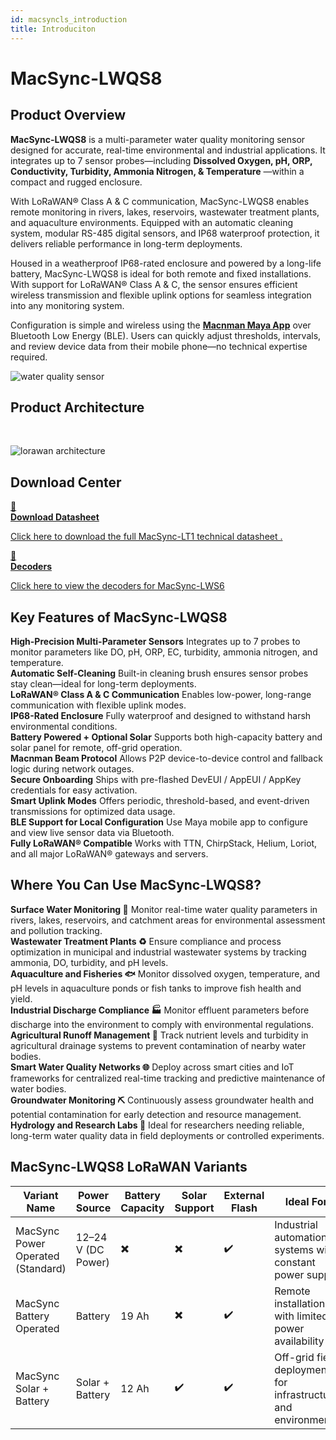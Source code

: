 ```yaml
---
id: macsyncls_introduction
title: Introduciton
---
```


# MacSync-LWQS8

## Product Overview

**MacSync-LWQS8** is a multi-parameter water quality monitoring sensor designed for accurate, real-time environmental and industrial applications. It integrates up to 7 sensor probes—including **Dissolved Oxygen, pH, ORP, Conductivity, Turbidity, Ammonia Nitrogen, & Temperature** —within a compact and rugged enclosure.

With LoRaWAN® Class A & C communication, MacSync-LWQS8 enables remote monitoring in rivers, lakes, reservoirs, wastewater treatment plants, and aquaculture environments. Equipped with an automatic cleaning system, modular RS-485 digital sensors, and IP68 waterproof protection, it delivers reliable performance in long-term deployments.

Housed in a weatherproof IP68-rated enclosure and powered by a long-life battery, MacSync-LWQS8 is ideal for both remote and fixed installations. With support for LoRaWAN® Class A & C, the sensor ensures efficient wireless transmission and flexible uplink options for seamless integration into any monitoring system.

Configuration is simple and wireless using the [**Macnman Maya App**](https://play.google.com/store/apps/details?id=com.macnman.app&pcampaignid=web_share) over Bluetooth Low Energy (BLE). Users can quickly adjust thresholds, intervals, and review device data from their mobile phone—no technical expertise required.


![water quality sensor](/img/lorawan/sensors/temperaturehumi/water-quality-v1-hero.webp)

## Product Architecture
<br/>

![lorawan architecture](/img/lorawan/lorawan_macsync_archi.svg)

## Download Center

<div className="icon-card-grid">
  <a href="https://drive.google.com/file/d/160C4s1MZkL_QHsDzzE9iVL3f-D2RmYdn/view?usp=sharing" 
  className="icon-card">
    <div className="icon">📂</div>  
    <div>
      <strong>Download Datasheet</strong>
      <p>Click here to download the full MacSync-LT1 technical datasheet
.</p>
    </div>
  </a>
  <a href="https://github.com/MacnMan/LoRa_Module_SDK/tree/main/SDK/LoRaWAN_AT_Slave" 
  className="icon-card">
    <div className="icon">📝</div>
    <div>
      <strong>Decoders</strong>
      <p>Click here to view the decoders for MacSync-LWS6</p>
    </div>
  </a>
</div>

<div style={{ margin: "2rem 0" }}></div>

## Key Features of MacSync-LWQS8

<div className="reusable-feature-grid">
  <div className="reusable-feature-card">
    <strong>High-Precision Multi-Parameter Sensors</strong>
    Integrates up to 7 probes to monitor parameters like DO, pH, ORP, EC, turbidity, ammonia nitrogen, and temperature.
  </div>
  <div className="reusable-feature-card">
    <strong>Automatic Self-Cleaning</strong>
    Built-in cleaning brush ensures sensor probes stay clean—ideal for long-term deployments.
  </div>
  <div className="reusable-feature-card">
    <strong>LoRaWAN® Class A & C Communication</strong>
    Enables low-power, long-range communication with flexible uplink modes.
  </div>
  <div className="reusable-feature-card">
    <strong>IP68-Rated Enclosure</strong>
    Fully waterproof and designed to withstand harsh environmental conditions.
  </div>
  <div className="reusable-feature-card">
    <strong>Battery Powered + Optional Solar</strong>
    Supports both high-capacity battery and solar panel for remote, off-grid operation.
  </div>
  <div className="reusable-feature-card">
    <strong>Macnman Beam Protocol</strong>
    Allows P2P device-to-device control and fallback logic during network outages.
  </div>
  <div className="reusable-feature-card">
    <strong>Secure Onboarding</strong>
    Ships with pre-flashed DevEUI / AppEUI / AppKey credentials for easy activation.
  </div>
  <div className="reusable-feature-card">
    <strong>Smart Uplink Modes</strong>
    Offers periodic, threshold-based, and event-driven transmissions for optimized data usage.
  </div>
  <div className="reusable-feature-card">
    <strong>BLE Support for Local Configuration</strong>
    Use Maya mobile app to configure and view live sensor data via Bluetooth.
  </div>
  <div className="reusable-feature-card">
    <strong>Fully LoRaWAN® Compatible</strong>
    Works with TTN, ChirpStack, Helium, Loriot, and all major LoRaWAN® gateways and servers.
  </div>
</div>

## Where You Can Use MacSync-LWQS8?

<div className="reusable-feature-grid">
  <div className="reusable-feature-card">
    <strong>Surface Water Monitoring 🌊</strong>
    Monitor real-time water quality parameters in rivers, lakes, reservoirs, and catchment areas for environmental assessment and pollution tracking.
  </div>
  <div className="reusable-feature-card">
    <strong>Wastewater Treatment Plants ♻️</strong>
    Ensure compliance and process optimization in municipal and industrial wastewater systems by tracking ammonia, DO, turbidity, and pH levels.
  </div>
  <div className="reusable-feature-card">
    <strong>Aquaculture and Fisheries 🐟</strong>
    Monitor dissolved oxygen, temperature, and pH levels in aquaculture ponds or fish tanks to improve fish health and yield.
  </div>
  <div className="reusable-feature-card">
    <strong>Industrial Discharge Compliance 🏭</strong>
    Monitor effluent parameters before discharge into the environment to comply with environmental regulations.
  </div>
  <div className="reusable-feature-card">
    <strong>Agricultural Runoff Management 🌾</strong>
    Track nutrient levels and turbidity in agricultural drainage systems to prevent contamination of nearby water bodies.
  </div>
  <div className="reusable-feature-card">
    <strong>Smart Water Quality Networks 🌐</strong>
    Deploy across smart cities and IoT frameworks for centralized real-time tracking and predictive maintenance of water bodies.
  </div>
  <div className="reusable-feature-card">
    <strong>Groundwater Monitoring ⛏️</strong>
    Continuously assess groundwater health and potential contamination for early detection and resource management.
  </div>
  <div className="reusable-feature-card">
    <strong>Hydrology and Research Labs 🧪</strong>
    Ideal for researchers needing reliable, long-term water quality data in field deployments or controlled experiments.
  </div>
</div>

## MacSync-LWQS8 LoRaWAN Variants

<table className="parameter-table">
  <thead>
    <tr>
      <th>Variant Name</th>
      <th>Power Source</th>
      <th>Battery Capacity</th>
      <th>Solar Support</th>
      <th>External Flash</th>
      <th>Ideal For</th>
    </tr>
  </thead>
  <tbody>
    <tr>
      <td>MacSync Power Operated (Standard)</td>
      <td>12–24 V (DC Power)</td>
      <td>✖️</td>
      <td>✖️</td>
      <td>✔️</td>
      <td>Industrial automation systems with constant power supply</td>
    </tr>
    <tr>
      <td>MacSync Battery Operated</td>
      <td>Battery</td>
      <td>19 Ah</td>
      <td>✖️</td>
      <td>✔️</td>
      <td>Remote installations with limited power availability</td>
    </tr>
    <tr>
      <td>MacSync Solar + Battery</td>
      <td>Solar + Battery</td>
      <td>12 Ah</td>
      <td>✔️</td>
      <td>✔️</td>
      <td>Off-grid field deployments for infrastructure and environment</td>
    </tr>
  </tbody>
</table>
